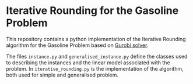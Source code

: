 # Iterative Rounding for the Gasoline Problem

This repository contains a python implementation of the Iterative Rounding algorithm for the Gasoline Problem based on [Gurobi solver](https://www.gurobi.com/).

The files `instance.py` and `generalised_instance.py` define the classes used to describing the instances and the linear model associated with the problem. In `iterative_rounding.py` is the implementation of the algorithm, both used for simple and generalised problem.
